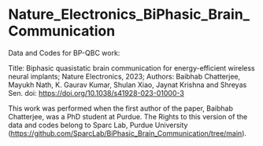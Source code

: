 # Nature_Electronics_BiPhasic_Brain_Communication
Data and Codes for BP-QBC work:

Title: Biphasic quasistatic brain communication for energy-efficient wireless neural implants;
Nature Electronics, 2023;
Authors: Baibhab Chatterjee, Mayukh Nath, K. Gaurav Kumar, Shulan Xiao, Jaynat Krishna and Shreyas Sen.
doi: https://doi.org/10.1038/s41928-023-01000-3

This work was performed when the first author of the paper, Baibhab Chatterjee, was a PhD student at Purdue. The Rights to this version of the data and codes belong to Sparc Lab, Purdue University (https://github.com/SparcLab/BiPhasic_Brain_Communication/tree/main).

